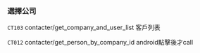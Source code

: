 ### 選擇公司



`CT103` contacter/get\_company\_and\_user\_list 客戶列表  

`CT012` contacter/get\_person\_by\_company\_id android點擊後才call

